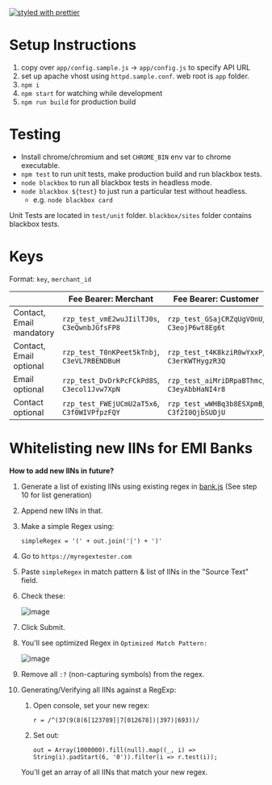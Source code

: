 [![styled with prettier](https://img.shields.io/badge/styled_with-prettier-ff69b4.svg)](https://github.com/prettier/prettier)

# Setup Instructions

1. copy over `app/config.sample.js` -> `app/config.js` to specify API URL
1. set up apache vhost using `httpd.sample.conf`. web root is `app` folder.
1. `npm i`
1. `npm start` for watching while development
1. `npm run build` for production build

# Testing

- Install chrome/chromium and set `CHROME_BIN` env var to chrome executable.
- `npm test` to run unit tests, make production build and run blackbox tests.
- `node blackbox` to run all blackbox tests in headless mode.
- `node blackbox ${test}` to just run a particular test without headless.
  - e.g. `node blackbox card`

Unit Tests are located in `test/unit` folder. `blackbox/sites` folder contains blackbox tests.

# Keys

Format: `key`, `merchant_id`

|                          | Fee Bearer: Merchant                        | Fee Bearer: Customer                        |
| ------------------------ | ------------------------------------------- | ------------------------------------------- |
| Contact, Email mandatory | `rzp_test_vmE2wuJIilTJ0s`, `C3eQwnbJGfsFP8` | `rzp_test_GSajCRZqUgVOnU`, `C3eojP6wt8Eg6t` |
| Contact, Email optional  | `rzp_test_T0nKPeet5kTnbj`, `C3eVL7RBENDBuH` | `rzp_test_t4K8kziR0wYxxP`, `C3erKWTHygzR3Q` |
| Email optional           | `rzp_test_DvDrkPcFCkPd8S`, `C3ecol1Jvw7XpN` | `rzp_test_aiMriDRpaBThmc`, `C3eyAbbHaNI4r8` |
| Contact optional         | `rzp_test_FWEjUCmU2aT5x6`, `C3f0WIVPfpzFQY` | `rzp_test_wWHBq3b8ESXpmB`, `C3f2I0QjbSUDjU` |

# Whitelisting new IINs for EMI Banks

**How to add new IINs in future?**

1. Generate a list of existing IINs using existing regex in [bank.js](https://github.com/razorpay/checkout/blob/master/app/modules/common/bank.js#L37) (See step 10 for list generation)
2. Append new IINs in that.
3. Make a simple Regex using:

   `simpleRegex = '(' + out.join('|') + ')'`

4. Go to `https://myregextester.com`
5. Paste `simpleRegex` in match pattern & list of IINs in the "Source Text" field.
6. Check these:

   ![image](https://user-images.githubusercontent.com/11299391/57135808-56e13f80-6dc8-11e9-87eb-b6778da27c02.png)

7. Click Submit.
8. You'll see optimized Regex in `Optimized Match Pattern:`

   ![image](https://user-images.githubusercontent.com/11299391/57135853-75dfd180-6dc8-11e9-86a9-b54bd8ca8b1b.png)

9. Remove all `:?` (non-capturing symbols) from the regex.
10. Generating/Verifying all IINs against a RegExp:

    1. Open console, set your new regex:

       `r = /^(37(9(8(6[123789]|7[012678])|397)|693))/`

    2. Set out:

       `out = Array(1000000).fill(null).map((_, i) => String(i).padStart(6, '0')).filter(i => r.test(i));`

    You'll get an array of all IINs that match your new regex.
